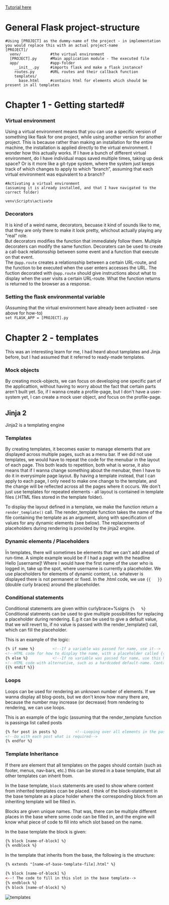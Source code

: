 [Tutorial here](https://blog.miguelgrinberg.com/post/the-flask-mega-tutorial-part-i-hello-world)

# General Flask project-structure #
```
#Using [PROJECT] as the dummy-name of the project - in implementation you would replace this with an actual project-name  
[PROJECT]/
  venv/             #the virtual environment
  [PROJECT].py      #Main application module - The executed file
  app/              #app-folder
    __init__.py     #imports flask and make a flask instance?
    routes.py       #URL routes and their callback function
    templates/
      base.html     #contains html for elements which should be present in all templates
```

# Chapter 1 - Getting started#
### Virtual environment ###
Using a virtual environment means that you can use a specific version of something like flask for one project, while using another version for another project. This is because rather than making an installation for the entire machine, the installation is applied directly to the virtual environment. 
I wonder how this actually works. If I have a bunch of different virtual environment, do I have individual maps saved multiple times, taking up desk space? Or is it more like a git-type system, where the system just keeps track of which changes to apply to which “branch”, assuming that each virtual environment was equivalent to a branch?

```
#Activating a virtual environment    
(assuming it is already installed, and that I have navigated to the correct folder)  

venv\Scripts\activate
```

### Decorators ###
It is kind of a weird name, decorators, becuase it kind of sounds like to me, that they are only there to make it look pretty, whichout actually playing any "real" role.  
But decorators modifies the function that immediately follow them.
Multiple decoraters can modify the same function. Decoraters can be used to create a call-back relationsship between some event and a function that execute on that event.  
The ```@app.route``` creates a relationsship between a certain URL-route, and the function to be executed when the user enters accesses the URL.
The fuction decorated with ```@app.route``` should give instructions about what to display when the user visits a certain URL-route. What the function returns is returned to the browser as a response.


### Setting the flask environmental variable ###
(Assuming that the virtual environment have already been activated - see above for how-to)  
```set FLASK_APP = [PROJECT].py```

# Chapter 2 - templates #
This was an interesting learn for me, I had heard about tamplates and Jinja before, but I had assumed that it referred to ready-made templates.

### Mock objects ###
By creating mock-objects, we can focus on developing one specific part of the applicattion, without having to worry about the fact that certain parts aren't built yet. So, if I wanna create a profile-page, but I don't have a user-system yet, I can create a mock user object, and focus on the profile-page.

## Jinja 2 ##
Jinja2 is a templating engine

### Templates ###
By creating templates, it becomes easier to manage elements that are displayed across multiple pages, such as a menu bar. If we did not use templates, we would have to repeat the code for the menubar in the layout of each page. This both leads to repetition, both what is worse, it also means that if I wanna change something about the menubar, then I have to do it in everysimple page layout. By having a template instead, that I can apply to each page, I only need to make one change to the template, and the change will be reflected across all the pages where it occurs. 
We don't just use templates for repeated elements - all layout is contained in template files (.HTML files stored in the template folder).  

To display the layout defined in a template, we make the function return a ```render_template()``` call. The render_template function takes the name of the file containing the template as an argument, along with specification of values for any dynamic elements (see below). The replacements of placeholders during rendering is provided by the jinja2 engine.

### Dynamic elements / Placeholders ###
Ïn templates, there will sometimes be elements that we can't add ahead of run-time. A simple example would be if I had a page with the headline  
Hello [username]!
Where I would have the first name of the user who is logged in, take up the spot, where username is currently a placeholder. 
We use placeholders for elements of dynamic content, i.e. whatever is displayed there is not permanent or fixed.
In the .html code, we use ```{{   }}``` (double curly braces) around the placeholder.  

### Conditional statements ###
Conditional statements are given within curlybrace+%signs ```{%   %}```
Conditional statments can be used to give multiple possibilities for replacing a placeholder during rendering. E.g it can be used to give a default value, that we will revert to, if no value is passed with the render_template() call, which can fill the placeholder.

This is an example of the logic:
```html
{% if name %}        <!--If a variable was passed for name, use it-->
<!--HTML code for how to display the name, with a placeholder called {{ name }} where the value is filled in-->
{% else %}           <!--If no variable was passed for name, use this hardcoded default version instead-->
<!--HTML code with alternative, such as a hardcoded default-name. Contains no placeholders-->
{{% endif %}}
```

### Loops ###
Loops can be used for rendering an unknown number of elements. If we wanna display all blog-posts, but we don't know how many there are, because the number may increase (or decrease) from rendering to rendering, we can use loops.

This is an example of the logic (assuming that the render_template function is passinga list called posts
```html
{% for post in posts %}        <!--Looping over all elements in the passed list called posts-->
<!--Do with each post what is required-->
{% endfor %}
```

### Template Inheritance ###
If there are element that all templates on the pages should contain (such as footer, menus, nav-bars, etc.) this can be stored in a base template, that all other templates can inherit from. 

In the base template, ```block``` statements are used to show where content from inherited templates ccan be placed.
I think of the block-statement in the base template as a place holder where the corresponding block from an inheriting template will be filled in. 

Blocks are given unique names. That was, there can be multiple different places in the base where some code can be filled in, and the engine will know what piece of code to fill into which slot based on the name.

In the base template the block is given:
```html
{% block [name-of-block] %}
{% endblock %}
```

In the template that inherits from the base, the following is the structure:
```html
{% extends "[name-of-base-template-file].html" %}

{% block [name-of-block] %}
<--! The code to fill in this slot in the base template-->
{% endblock %}
{% block [name-of-block] %}
```

![templates](https://user-images.githubusercontent.com/32916783/41062951-1e3e38ea-698c-11e8-836e-c4e31deb08d5.png)
